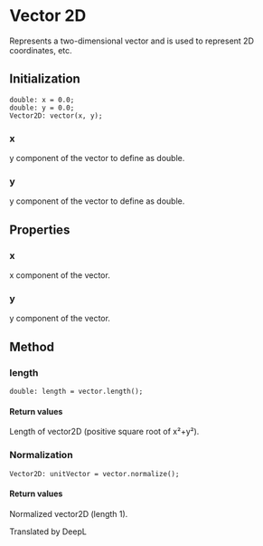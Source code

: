 # Vector 2D

Represents a two-dimensional vector and is used to represent 2D coordinates, etc.

## Initialization

```
double: x = 0.0;
double: y = 0.0;
Vector2D: vector(x, y);
```

### x

y component of the vector to define as double.

### y

y component of the vector to define as double.

## Properties

### x

x component of the vector.

### y

y component of the vector.

## Method

### length

```
double: length = vector.length();
```

#### Return values

Length of vector2D (positive square root of x²+y²).

### Normalization

```
Vector2D: unitVector = vector.normalize();
```

#### Return values

Normalized vector2D (length 1).

Translated by DeepL